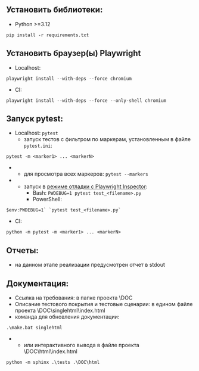 Установить библиотеки:
-
- Python >=3.12 
```
pip install -r requirements.txt
```
Установить браузер(ы) Playwright
- 
- Localhost:
```
playwright install --with-deps --force chromium
```
- CI:
```
playwright install --with-deps --force --only-shell chromium
```
Запуск pytest:
-
- Localhost: `pytest`
  - запуск тестов с фильтром по маркерам, установленным в файле `pytest.ini`:
```
pytest -m <marker1> ... <markerN>
```
  - - для просмотра всех маркеров: `pytest --markers`

- - запуск в [режиме отладки с Playwright Inspector](https://www.browserstack.com/guide/playwright-debugging#:~:text=To%20launch%20your%20test%20with,using%2C%20the%20syntax%20might%20differ.&text=Once%20you%20enter%20the%20command,the%20line%20is%20being%20executed):
    - Bash:         `PWDEBUG=1 pytest test_<filename>.py`
    - PowerShell:
```
$env:PWDEBUG=1` `pytest test_<filename>.py`
```
- CI:
```
python -m pytest -m <marker1> ... <markerN>
```
Отчеты:
   -
   - на данном этапе реализации предусмотрен отчет в stdout

Документация:
   -
   - Ссылка на требования: в папке проекта \DOC
   - Описание тестового покрытия и тестовые сценарии: в едином файле проекта \DOC\singlehtml\index.html
   - команда для обновления документации:
```
.\make.bat singlehtml
```
- - или интерактивного вывода в файле проекта \DOC\html\index.html
```
python -m sphinx .\tests .\DOC\html
```
